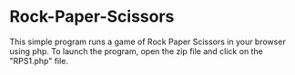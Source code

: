 # Rock-Paper-Scissors
This simple program runs a game of Rock Paper Scissors in your browser using php.
To launch the program, open the zip file and click on the "RPS1.php" file.
